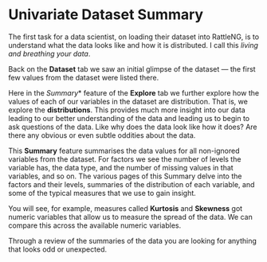 # Univariate Dataset Summary

The first task for a data scientist, on loading their dataset into
RattleNG, is to understand what the data looks like and how it is
distributed. I call this *living and breathing your data*.


Back on the **Dataset** tab we saw an initial glimpse of the dataset
&mdash; the first few values from the dataset were listed there.

Here in the *Summary** feature of the **Explore** tab we further
explore how the values of each of our variables in the dataset are
distribution. That is, we explore the **distributions**. This provides
much more insight into our data leading to our better understanding of
the data and leading us to begin to ask questions of the data. Like
why does the data look like how it does? Are there any obvious or even
subtle oddities about the data.

This **Summary** feature summarises the data values for all
non-ignored variables from the dataset. For factors we see the number
of levels the variable has, the data type, and the number of missing
values in that variables, and so on.  The various pages of this
Summary delve into the factors and their levels, summaries of the
distribution of each variable, and some of the typical measures that
we use to gain insight.

You will see, for example, measures called **Kurtosis** and
**Skewness** got numeric variables that allow us to measure the spread
of the data. We can compare this across the available numeric
variables.

Through a review of the summaries of the data you are looking for
anything that looks odd or unexpected.
